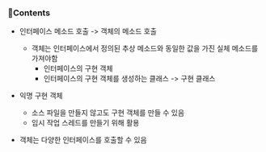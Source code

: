 ### 📒Contents

- 인터페이스 메소드 호출 -> 객체의 메소드 호출
    + 객체는 인터페이스에서 정의된 추상 메소드와 동일한 값을 가진 실체 메소드를 가져야함
        * 인터페이스의 구현 객체
        * 인터페이스의 구현 객체를 생성하는 클래스 -> 구현 클래스

- 익명 구현 객체
    + 소스 파일을 만들지 않고도 구현 객체를 만들 수 있음
    + 임시 작업 스레드를 만들기 위해 활용

- 객체는 다양한 인터페이스를 호출할 수 있음